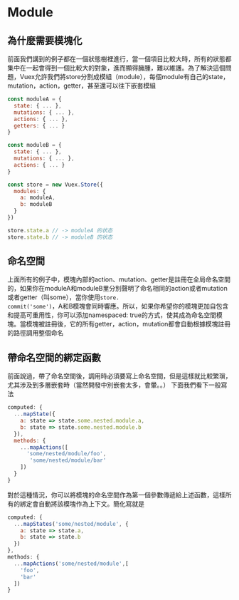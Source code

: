# Module

## 為什麼需要模塊化
前面我們講到的例子都在一個狀態樹裡進行，當一個項目比較大時，所有的狀態都集中在一起會得到一個比較大的對象，進而顯得臃腫，難以維護。為了解決這個問題，Vuex允許我們將store分割成模組（module），每個module有自己的state，mutation，action，getter，甚至還可以往下嵌套模組

```js
const moduleA = {
  state: { ... },
  mutations: { ... },
  actions: { ... },
  getters: { ... }
}

const moduleB = {
  state: { ... },
  mutations: { ... },
  actions: { ... }
}

const store = new Vuex.Store({
  modules: {
    a: moduleA,
    b: moduleB
  }
})

store.state.a // -> moduleA 的状态
store.state.b // -> moduleB 的状态
```

## 命名空間
上面所有的例子中，模塊內部的action、mutation、getter是註冊在全局命名空間的，如果你在moduleA和moduleB里分別聲明了命名相同的action或者mutation或者getter（叫some），當你使用<code>store. commit('some')</code>，A和B模塊會同時響應。所以，如果你希望你的模塊更加自包含和提高可重用性，你可以添加namespaced: true的方式，使其成為命名空間模塊。當模塊被註冊後，它的所有getter，action，mutation都會自動根據模塊註冊的路徑調用整個命名

## 帶命名空間的綁定函數
前面說過，帶了命名空間後，調用時必須要寫上命名空間，但是這樣就比較繁瑣，尤其涉及到多層嵌套時（當然開發中別嵌套太多，會暈。。）
下面我們看下一般寫法
```js
computed: {
  ...mapState({
    a: state => state.some.nested.module.a,
    b: state => state.some.nested.module.b
  }),
  methods: {
    ...mapActions([
      'some/nested/module/foo',
       'some/nested/module/bar'
    ])
  }
}
```
對於這種情況，你可以將模塊的命名空間作為第一個參數傳遞給上述函數，這樣所有的綁定會自動將該模塊作為上下文。簡化寫就是

```js
computed: {
  ...mapStates('some/nested/module', {
    a: state => state.a,
    b: state => state.b
  })
},
methods: {
  ...mapActions('some/nested/module',[
    'foo',
    'bar'
  ])
}
```
